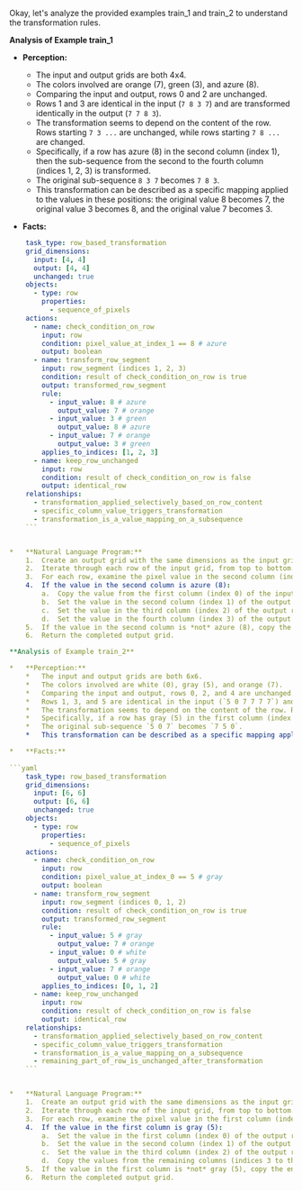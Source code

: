 Okay, let's analyze the provided examples train_1 and train_2 to understand the transformation rules.

**Analysis of Example train_1**

*   **Perception:**
    *   The input and output grids are both 4x4.
    *   The colors involved are orange (7), green (3), and azure (8).
    *   Comparing the input and output, rows 0 and 2 are unchanged.
    *   Rows 1 and 3 are identical in the input (`7 8 3 7`) and are transformed identically in the output (`7 7 8 3`).
    *   The transformation seems to depend on the content of the row. Rows starting `7 3 ...` are unchanged, while rows starting `7 8 ...` are changed.
    *   Specifically, if a row has azure (8) in the second column (index 1), then the sub-sequence from the second to the fourth column (indices 1, 2, 3) is transformed.
    *   The original sub-sequence `8 3 7` becomes `7 8 3`.
    *   This transformation can be described as a specific mapping applied to the values in these positions: the original value 8 becomes 7, the original value 3 becomes 8, and the original value 7 becomes 3.

*   **Facts:**
    
```yaml
    task_type: row_based_transformation
    grid_dimensions:
      input: [4, 4]
      output: [4, 4]
      unchanged: true
    objects:
      - type: row
        properties:
          - sequence_of_pixels
    actions:
      - name: check_condition_on_row
        input: row
        condition: pixel_value_at_index_1 == 8 # azure
        output: boolean
      - name: transform_row_segment
        input: row_segment (indices 1, 2, 3)
        condition: result of check_condition_on_row is true
        output: transformed_row_segment
        rule:
          - input_value: 8 # azure
            output_value: 7 # orange
          - input_value: 3 # green
            output_value: 8 # azure
          - input_value: 7 # orange
            output_value: 3 # green
        applies_to_indices: [1, 2, 3]
      - name: keep_row_unchanged
        input: row
        condition: result of check_condition_on_row is false
        output: identical_row
    relationships:
      - transformation_applied_selectively_based_on_row_content
      - specific_column_value_triggers_transformation
      - transformation_is_a_value_mapping_on_a_subsequence
    ```


*   **Natural Language Program:**
    1.  Create an output grid with the same dimensions as the input grid.
    2.  Iterate through each row of the input grid, from top to bottom.
    3.  For each row, examine the pixel value in the second column (index 1).
    4.  If the value in the second column is azure (8):
        a.  Copy the value from the first column (index 0) of the input row to the first column of the corresponding output row.
        b.  Set the value in the second column (index 1) of the output row to orange (7).
        c.  Set the value in the third column (index 2) of the output row to azure (8).
        d.  Set the value in the fourth column (index 3) of the output row to green (3).
    5.  If the value in the second column is *not* azure (8), copy the entire input row to the corresponding output row without any changes.
    6.  Return the completed output grid.

**Analysis of Example train_2**

*   **Perception:**
    *   The input and output grids are both 6x6.
    *   The colors involved are white (0), gray (5), and orange (7).
    *   Comparing the input and output, rows 0, 2, and 4 are unchanged.
    *   Rows 1, 3, and 5 are identical in the input (`5 0 7 7 7 7`) and are transformed identically in the output (`7 5 0 7 7 7`).
    *   The transformation seems to depend on the content of the row. Rows starting `0 5 ...` are unchanged, while rows starting `5 0 ...` are changed.
    *   Specifically, if a row has gray (5) in the first column (index 0), then the sub-sequence from the first to the third column (indices 0, 1, 2) is transformed.
    *   The original sub-sequence `5 0 7` becomes `7 5 0`.
    *   This transformation can be described as a specific mapping applied to the values in these positions: the original value 5 becomes 7, the original value 0 becomes 5, and the original value 7 becomes 0. The remaining columns (indices 3, 4, 5) are unchanged.

*   **Facts:**
    
```yaml
    task_type: row_based_transformation
    grid_dimensions:
      input: [6, 6]
      output: [6, 6]
      unchanged: true
    objects:
      - type: row
        properties:
          - sequence_of_pixels
    actions:
      - name: check_condition_on_row
        input: row
        condition: pixel_value_at_index_0 == 5 # gray
        output: boolean
      - name: transform_row_segment
        input: row_segment (indices 0, 1, 2)
        condition: result of check_condition_on_row is true
        output: transformed_row_segment
        rule:
          - input_value: 5 # gray
            output_value: 7 # orange
          - input_value: 0 # white
            output_value: 5 # gray
          - input_value: 7 # orange
            output_value: 0 # white
        applies_to_indices: [0, 1, 2]
      - name: keep_row_unchanged
        input: row
        condition: result of check_condition_on_row is false
        output: identical_row
    relationships:
      - transformation_applied_selectively_based_on_row_content
      - specific_column_value_triggers_transformation
      - transformation_is_a_value_mapping_on_a_subsequence
      - remaining_part_of_row_is_unchanged_after_transformation
    ```


*   **Natural Language Program:**
    1.  Create an output grid with the same dimensions as the input grid.
    2.  Iterate through each row of the input grid, from top to bottom.
    3.  For each row, examine the pixel value in the first column (index 0).
    4.  If the value in the first column is gray (5):
        a.  Set the value in the first column (index 0) of the output row to orange (7).
        b.  Set the value in the second column (index 1) of the output row to gray (5).
        c.  Set the value in the third column (index 2) of the output row to white (0).
        d.  Copy the values from the remaining columns (indices 3 to the end) of the input row to the corresponding columns of the output row.
    5.  If the value in the first column is *not* gray (5), copy the entire input row to the corresponding output row without any changes.
    6.  Return the completed output grid.